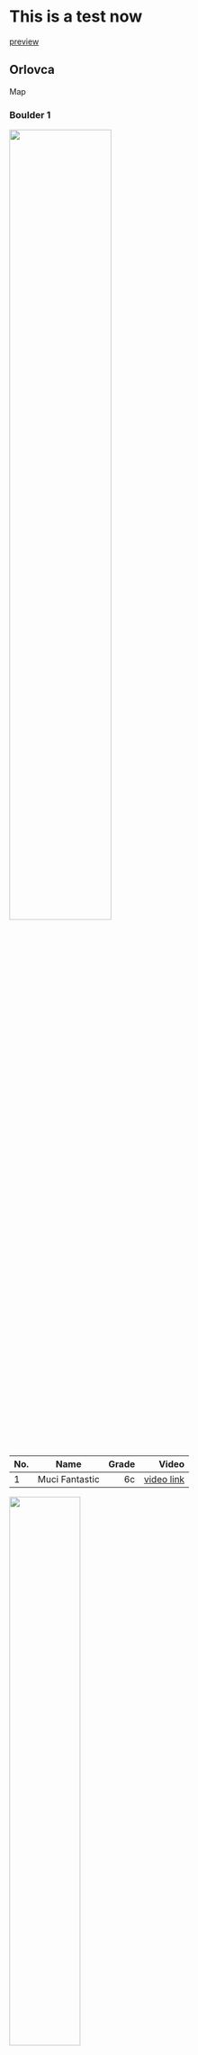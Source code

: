 # This is a test now

[preview](https://tilenmarc.github.io/Vipava-Valley-Bouldering/)


## Orlovca

Map


### Boulder 1


<img src="boulders/Boulder1a.jpg" width="60%"/>

| No.        | Name           | Grade  | Video |
| --- |:-------------:| -----:|-----:
| 1      | Muci Fantastic | 6c |  [video link](https://vimeo.com/8040576#t=0m5s)

<img src="boulders/Boulder1b.jpg" width="50%"/>

| No.        | Name           | Grade  | Video
| --- |:-------------:| -----:|-----:
| 1      | Doberman | 7b |  [video link](https://vimeo.com/7557363)
| 2      | Walt Disney | 7a+ |  [video link](https://vimeo.com/102310189)


